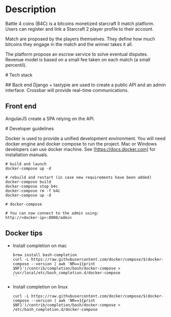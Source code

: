 # Description 

Battle 4 coins (B4C) is a bitcoins monetized starcraft II match platform.
Users can register and link a Starcraft 2 player profile to their account.

Match are proposed by the players themselves. They define how much bitcoins they engage in the match and the winner takes it all.

The platform propose an escrow service to solve eventual disputes.
Revenue model is based on a small fee taken on each match (a small percentil).

# Tech stack

## Back end
Django + tastypie are used to create a public API and an admin interface.
Crossbar will provide real-time communications.

## Front end
AngularJS create a SPA relying on the API.

# Developer guidelines

Docker is used to provide a unified development environment.
You will need docker engine and docker compose to run the project. Mac or Windows developers can use docker machine.
See [https://docs.docker.com] for installation manuals.

	# build and launch
	docker-compose up -d

	# rebuild and restart (in case new requirements have been added)
	docker-compose build
	docker-compose stop b4c
	docker-compose rm -f b4c
	docker-compose up -d

	# docker-compose

	# You can now connect to the admin using:
	http://<docker-ip>:8000/admin

## Docker tips

+ Install completion on mac

	```
	brew install bash-completion
	curl -L https://raw.githubusercontent.com/docker/compose/$(docker-compose --version | awk 'NR==1{print $NF}')/contrib/completion/bash/docker-compose > /usr/local/etc/bash_completion.d/docker-compose
	``

+ Install completion on linux

	```
	curl -L https://raw.githubusercontent.com/docker/compose/$(docker-compose --version | awk 'NR==1{print $NF}')/contrib/completion/bash/docker-compose > /etc/bash_completion.d/docker-compose
	```




